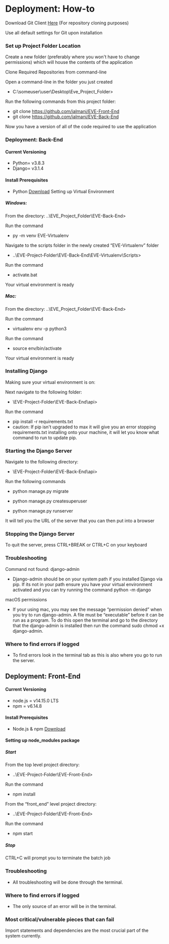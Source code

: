 # Deployment: How-to
Download Git Client [Here](https://git-scm.com/downloads) (For repository cloning purposes)

Use all default settings for Git upon installation

### Set up Project Folder Location
Create a new folder (preferably where you won't have to change permissions) which will house the contents of the application

Clone Required Repositories from command-line

Open a command-line in the folder you just created

- C:\someuser\user\Desktop\Eve_Project_Folder>

Run the following commands from this project folder:
- git clone https://github.com/ialmani/EVE-Front-End
- git clone https://github.com/ialmani/EVE-Back-End

Now you have a version of all of the code required to use the application

### Deployment: Back-End
#### Current Versioning
- Python= v3.8.3
- Django= v3.1.4

#### Install Prerequisites
- Python [Download](https://www.python.org/downloads/release/python-383/)
Setting up Virtual Environment

##### Windows:
From the directory:
..\EVE_Project_Folder\EVE-Back-End>

Run the command
- py -m venv EVE-Virtualenv

Navigate to the scripts folder in the newly created 
“EVE-Virtualenv” folder
- ..\EVE-Project-Folder\EVE-Back-End\EVE-Virtualenv\Scripts>

Run the command
- activate.bat

Your virtual environment is ready

##### Mac:
From the directory:
..\EVE_Project_Folder\EVE-Back-End>

Run the command
- virtualenv env -p python3

Run the command
- source env/bin/activate

Your virtual environment is ready

### Installing Django
Making sure your virtual environment is on:

Next navigate to the following folder:
- \EVE-Project-Folder\EVE-Back-End\api>

Run the command
- pip install -r requirements.txt
- caution: If pip isn't upgraded to max it will give you an error stopping requirements.txt installing onto your machine, it will let you know what command to run to update pip.

### Starting the Django Server
Navigate to the following directory:
- \EVE-Project-Folder\EVE-Back-End\api>

Run the following commands
- python manage.py migrate

- python manage.py createsuperuser

- python manage.py runserver

It will tell you the URL of the server that you can then put into a browser 

### Stopping the Django Server
To quit the server, press CTRL+BREAK or CTRL+C on your keyboard

### Troubleshooting
Command not found: django-admin
- Django-admin should be on your system path if you installed Django via pip. If its not in your path ensure you have your virtual environment activated and you can try running the command python -m django

macOS permissions
- If your using mac, you may see the message “permission denied” when you try to run django-admin. A file must be “executable” before it can be run as a program. To do this open the terminal and go to the directory that the django-admin is installed then run the command sudo chmod +x django-admin.
 
### Where to find errors if logged
- To find errors look in the terminal tab as this is also where you go to run the server.

## Deployment: Front-End
#### Current Versioning
- node.js = v14.15.0 LTS
- npm = v6.14.8
#### Install Prerequisites
- Node.js & npm [Download](https://nodejs.org/en/) 
#### Setting up node_modules package
##### Start
From the top level project directory:
- ..\EVE-Project-Folder\EVE-Front-End>

Run the command
- npm install

From the “front_end” level project directory:
- ..\EVE-Project-Folder\EVE-Front-End>

Run the command
- npm start

##### Stop
CTRL+C will prompt you to terminate the batch job
### Troubleshooting
- All troubleshooting will be done through the terminal.
### Where to find errors if logged
- The only source of an error will be in the terminal.

### Most critical/vulnerable pieces that can fail
Import statements and dependencies are the most crucial part of the system currently.
